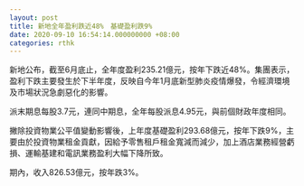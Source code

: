 ```yaml
---
layout: post
title: 新地全年盈利跌近48%　基礎盈利跌9%
date: 2020-09-10 16:54:14.000000000 +08:00
categories: rthk
---
```


新地公布，截至6月底止，全年度盈利235.21億元，按年下跌近48%。集團表示，盈利下跌主要發生於下半年度，反映自今年1月底新型肺炎疫情爆發，令經濟環境及市場狀況急劇惡化的影響。

派末期息每股3.7元，連同中期息，全年每股派息4.95元，與前個財政年度相同。

撇除投資物業公平值變動影響後，上年度基礎盈利293.68億元，按年下跌9%，主要由於投資物業租金貢獻，因給予零售租戶租金寬減而減少，加上酒店業務經營虧損、運輸基建和電訊業務盈利大幅下降所致。

期內，收入826.53億元，按年跌3%。
